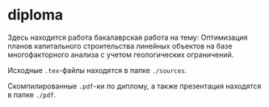 # diploma

Здесь находится работа бакалаврская работа на тему: Оптимизация планов капитального строительства линейных объектов на базе многофакторного анализа с учетом геологических ограничений.

Исходные `.tex`-файлы находятся в папке `./sources`.

Скомпилированные `.pdf`-ки по диплому, а также презентация находятся в папке `./pdf`.
